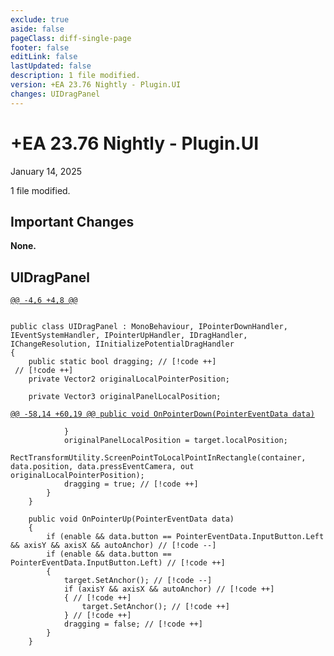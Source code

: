 ```yaml
---
exclude: true
aside: false
pageClass: diff-single-page
footer: false
editLink: false
lastUpdated: false
description: 1 file modified.
version: +EA 23.76 Nightly - Plugin.UI
changes: UIDragPanel
---
```


# +EA 23.76 Nightly - Plugin.UI

January 14, 2025

1 file modified.

## Important Changes

**None.**
## UIDragPanel

[`@@ -4,6 +4,8 @@`](https://github.com/Elin-Modding-Resources/Elin-Decompiled/blob/76ceefc75b0c3cd89aea240a57522df4fdea33ce/Elin/Plugins.UI/UIDragPanel.cs#L4-L9)
```cs:line-numbers=4

public class UIDragPanel : MonoBehaviour, IPointerDownHandler, IEventSystemHandler, IPointerUpHandler, IDragHandler, IChangeResolution, IInitializePotentialDragHandler
{
	public static bool dragging; // [!code ++]
 // [!code ++]
	private Vector2 originalLocalPointerPosition;

	private Vector3 originalPanelLocalPosition;
```

[`@@ -58,14 +60,19 @@ public void OnPointerDown(PointerEventData data)`](https://github.com/Elin-Modding-Resources/Elin-Decompiled/blob/76ceefc75b0c3cd89aea240a57522df4fdea33ce/Elin/Plugins.UI/UIDragPanel.cs#L58-L71)
```cs:line-numbers=58
			}
			originalPanelLocalPosition = target.localPosition;
			RectTransformUtility.ScreenPointToLocalPointInRectangle(container, data.position, data.pressEventCamera, out originalLocalPointerPosition);
			dragging = true; // [!code ++]
		}
	}

	public void OnPointerUp(PointerEventData data)
	{
		if (enable && data.button == PointerEventData.InputButton.Left && axisY && axisX && autoAnchor) // [!code --]
		if (enable && data.button == PointerEventData.InputButton.Left) // [!code ++]
		{
			target.SetAnchor(); // [!code --]
			if (axisY && axisX && autoAnchor) // [!code ++]
			{ // [!code ++]
				target.SetAnchor(); // [!code ++]
			} // [!code ++]
			dragging = false; // [!code ++]
		}
	}

```
